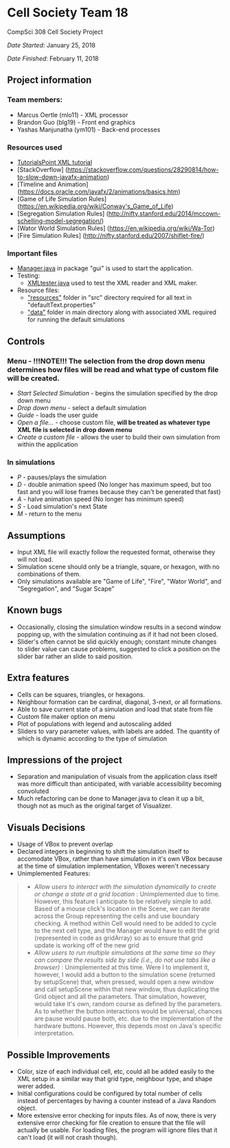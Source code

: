 # Cell Society Team 18

CompSci 308 Cell Society Project

*Date Started*: January 25, 2018

*Date Finished*: February 11, 2018

## Project information
### Team members:
* Marcus Oertle (mlo11) - XML processor
* Brandon Guo (blg19) - Front end graphics
* Yashas Manjunatha (ym101) - Back-end processes

### Resources used
* [TutorialsPoint XML tutorial](https://www.tutorialspoint.com/java_xml/java_dom_query_document.htm)
* [StackOverflow] (https://stackoverflow.com/questions/28290814/how-to-slow-down-javafx-animation)
* [Timeline and Animation] (https://docs.oracle.com/javafx/2/animations/basics.htm)
* [Game of Life Simulation Rules] (https://en.wikipedia.org/wiki/Conway's_Game_of_Life)
* [Segregation Simulation Rules] (http://nifty.stanford.edu/2014/mccown-schelling-model-segregation/)
* [Wator World Simulation Rules] (https://en.wikipedia.org/wiki/Wa-Tor)
* [Fire Simulation Rules] (http://nifty.stanford.edu/2007/shiflet-fire/)

### Important files
* [Manager.java](https://coursework.cs.duke.edu/CompSci308_2018Spring/cellsociety_team18/blob/master/src/gui/Manager.java) in package "gui" is used to start the application.
* Testing:
	* [XMLtester.java](https://coursework.cs.duke.edu/CompSci308_2018Spring/cellsociety_team18/blob/master/src/xml/XMLtester.java) used to test the XML reader and XML maker.
* Resource files:
	* ["resources"](https://coursework.cs.duke.edu/CompSci308_2018Spring/cellsociety_team18/tree/master/src/resources) folder in "src" directory required for all text in "defaultText.properties"
	* ["data"](https://coursework.cs.duke.edu/CompSci308_2018Spring/cellsociety_team18/tree/master/data) folder in main directory along with associated XML required for running the default simulations

## Controls
### Menu - **!!!NOTE!!! The selection from the drop down menu determines how files will be read and what type of custom file will be created.**
* *Start Selected Simulation* - begins the simulation specified by the drop down menu
* *Drop down menu* - select a default simulation
* *Guide* - loads the user guide
* *Open a file...* - choose custom file, **will be treated as whatever type XML file is selected in drop down menu**
* *Create a custom file* - allows the user to build their own simulation from within the application

### In simulations
* *P* - pauses/plays the simulation
* *D* - double animation speed (No longer has maximum speed, but too fast and you will lose frames because they can't be generated that fast)
* *A* - halve animation speed (No longer has minimum speed)
* *S* - Load simulation's next State
* *M* - return to the menu

## Assumptions
* Input XML file will exactly follow the requested format, otherwise they will not load.
* Simulation scene should only be a triangle, square, or hexagon, with no combinations of them.
* Only simulations available are "Game of Life", "Fire", "Wator World", and "Segregation", and "Sugar Scape"

## Known bugs
* Occasionally, closing the simulation window results in a second window popping up, with the simulation continuing as if it had not been closed.
* Slider's often cannot be slid quickly enough; constant minute changes to slider value can cause problems, suggested to click a position on the slider bar rather an slide to said position.

## Extra features
* Cells can be squares, triangles, or hexagons.
* Neighbour formation can be cardinal, diagonal, 3-next, or all formations.
* Able to save current state of a simulation and load that state from file
* Custom file maker option on menu
* Plot of populations with legend and autoscaling added
* Sliders to vary parameter values, with labels are added. The quantity of which is dynamic according to the type of simulation

## Impressions of the project
* Separation and manipulation of visuals from the application class itself was more difficult than anticipated, with variable accessibility becoming convoluted
* Much refactoring can be done to Manager.java to clean it up a bit, though not as much as the original target of Visualizer.

## Visuals Decisions
* Usage of VBox to prevent overlap
* Declared integers in beginning to shift the simulation itself to accomodate VBox, rather than have simulation in it's own VBox because at the time of simulation implementation, VBoxes weren't necessary
* Unimplemented Features:
> - *Allow users to interact with the simulation dynamically to create or change a state at a grid location* : Unimplemented due to time. However, this feature I anticipate to be relatively simple to add. Based of a mouse click's location in the Scene, we can iterate across the Group representing the cells and use boundary checking. A method within Cell would need to be added to cycle to the next cell type, and the Manager would have to edit the grid (represented in code as gridArray) so as to ensure that grid update is working off of the new grid
> - *Allow users to run multiple simulations at the same time so they can compare the results side by side (i.e., do not use tabs like a browser)* : Unimplemented at this time. Were I to implement it, however, I would add a button to the simulation scene (returned by setupScene) that, when pressed, would open a new window and call setupScene within that new window, thus duplicating the Grid object and all the parameters. That simulation, however, would take it's own, random course as defined by the parameters. As to whether the button interactions would be universal, chances are pause would pause both, etc. due to the implementation of the hardware buttons. However, this depends most on Java's specific interpretation. 

## Possible Improvements
* Color, size of each individual cell, etc, could all be added easily to the XML setup in a similar way that grid type, neighbour type, and shape werer added.
* Initial configurations could be configured by total number of cells instead of percentages by having a counter instead of a Java Random object.
* More extensive error checking for inputs files. As of now, there is very extensive error checking for file creation to ensure that the file will actually be usable. For loading files, the program will ignore files that it can't load (it will not crash though).